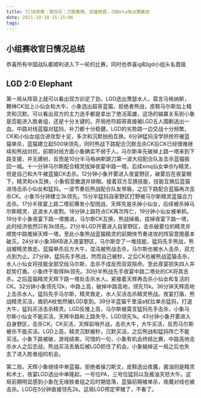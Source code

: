 ```yaml
---
title: TI10观赛｜第四天｜刀圈春晚，双雄榜首，CNDota淘汰赛集结
date: 2021-10-10 15:15:06
tags:
---
```


## 小组赛收官日情况总结

恭喜所有中国战队都顺利进入下一轮的比赛，同时也恭喜ig和lgd小组头名晋级

## LGD 2:0 Elephant

第一局从阵容上就可以看出双方卯足了劲，LGD选出萧瑟水人，莫言马格纳斯，鞭神CK加上小仙女和大牛，小象选出超哥蓝猫，拒绝者熊战，皮鞋马尔斯加上精灵和沉默。可以看出双方的主力选手都是拿出了绝活英雄，这场的输赢关系到小象是否能进入胜者组，还是十分关键的。开局抢符超哥直接被LGD五人围剿送出一血。中路对线蓝猫对猛犸，补刀都十分稳健。LGD的劣势路一边交战十分频繁，CK和小仙女组合进攻型十足，多次和沉默拍拍互换。6分钟猛犸没学拱抢符被蓝猫单杀，蓝猫建立起500块领先，同时熊战下路配合沉默击杀CK后CK已经很难继续和熊战对抗，前期对线方面小象确实不弱于人。马尔斯率先破掉上路一塔来到下路支援，并无建树，反而是10分半马格纳斯跳刀第一波大招配合队友击杀蓝猫扳回一城。十一分钟马尔斯配合精灵拔掉夜宴中路一塔。后续xinq仙女单杀fy精灵，但是自己和大牛被蓝猫CK击杀。12分钟小象开雾进入夜宴野区，破雾后在夜宴眼下，精灵和ck互换，小象假意撤退并排眼。接着双方互换技能，技能互换后蓝猫进场击杀小仙女和猛犸。一波节奏后熊战配合队友带盾，之后下路配合蓝猫再次击杀CK。小象15分钟建立3k领先。15分半猛犸自家野区打野被马尔斯精灵蓝猫合力击杀。17分半夜宴上路二塔前爆发小型团战，天辉先是杀掉小仙女，后续被杀掉马尔斯精灵，这波水人收割。18分钟上路符点CK再次阵亡，19分钟小仙女被单抓。19分半小象夜宴下路一塔推进，马尔斯CK互换，熊战掉盾，拔掉夜宴下路一塔，此时经济依然只有3k领先。21分半LGD开雾进入自家野区，击杀破雾位的精灵并顺势中路推掉天辉一塔。至此小象熊战蓝猫精灵的前期快节奏进攻的阵容意图基本破灭。24分半小象3BKB进入夜宴野区，马尔斯空了一堆技能，猛犸先手熊战，熊战被精灵救走。蓝猫单杀后方大牛，混沌被熊战击杀，马尔斯也被水人击杀，双方点到为止。27分钟，猛犸先手熊战，然而自己被秒，之后CK也被熊战蓝猫击杀，水人小仙女将技能全部交给马尔斯，击杀不成反而双双殒命。至此夜宴损失四人并趁势打盾。小象终于取得8k领先。30分半熊战先手夜宴中路二塔处的CK将其击杀，之后蓝猫精灵天辉下路一塔处击杀水人。紧接着天辉再击杀小仙女和复活的CK。32分钟小象领先12k，中路上高，破掉中路高地，领先15k。36分钟天辉高地上击杀水人。猛犸先手马尔斯，精灵救走，水人买活击杀精灵熊战。夜宴打盾，熊战精灵买活，盾奶A杖依然被LGD拿到。39分半蓝猫千里滚a杖拉单杀猛犸，打退大牛，猛犸买活击杀精灵。LGD反推上高，马尔斯被莫言猛犸先手击杀，小象马尔斯小仙女不能买活，天辉中路和上路失守。LGD领先1k。43分钟小象开雾进入自身野区，击杀CK，CK买活，天辉前哨开战，击杀大牛，大牛买活，反而马尔斯被杀不能买活。LGD上高，精灵沉默被秒，沉默买活，之后熊战和猛犸阵亡不能买活。小象下路被破，游戏结束。可惜的一句，小象有机会终结比赛，中路高地击杀水人之后恋战，熊战买活丢盾后被LGD抓住了机会。小象输掉这一局之后也失去了进入胜者组的机会。

第二局，天辉小象继续中单蓝猫，拒绝者操刀斯文，皮鞋选出夜魔，酱油则是精灵和术士，夜宴LGD选出中单隆起，一号位PA，三号位猛犸以及酱油天怒大牛。这局前期明显感到小象在无缘胜者组之后时期低落，蓝猫前期被单杀，夜魔对线也被击杀。LGD在5分钟直接领先2k。这局LGD预定宰猪了，不看了。
